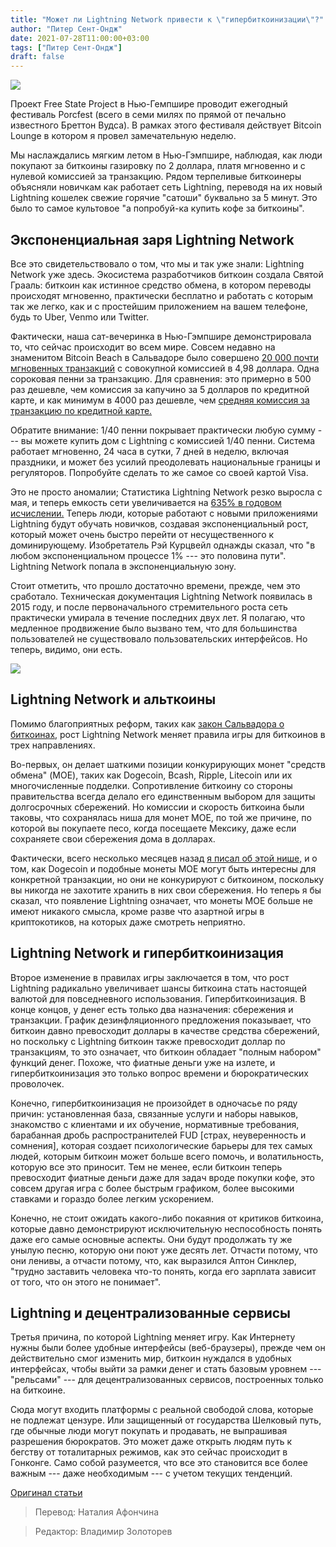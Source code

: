 ```yaml
---
title: "Может ли Lightning Network привести к \"гипербиткоинизации\"?"
author: "Питер Сент-Ондж"
date: 2021-07-28T11:00:00+03:00
tags: ["Питер Сент-Ондж"]
draft: false
---
```

![](https://cdn.mises.org/styles/slideshow/s3/46873128751_0147b47b79_b.jpg?itok=NoA2j_Zm)


Проект Free State Project в Нью-Гемпшире проводит ежегодный фестиваль Porcfest (всего в семи милях по прямой от печально известного Бреттон Вудса). В рамках этого фестиваля действует Bitcoin Lounge в котором я провел замечательную неделю.  

Мы наслаждались мягким летом в Нью-Гэмпшире, наблюдая, как люди покупают за биткоины газировку по 2 доллара, платя мгновенно и с нулевой комиссией за транзакцию. Рядом терпеливые биткоинеры объясняли новичкам как работает сеть Lightning, переводя на их новый Lightning кошелек свежие горячие "сатоши" буквально за 5 минут. Это было то самое культовое "а попробуй-ка купить кофе за биткоины".

## Экспоненциальная заря Lightning Network

Все это свидетельствовало о том, что мы и так уже знали: Lightning Network уже здесь. Экосистема разработчиков биткоин создала Святой Грааль: биткоин как истинное средство обмена, в котором переводы происходят мгновенно, практически бесплатно и работать с которым так же легко, как и с простейшим приложением на вашем телефоне, будь то Uber, Venmo или Twitter.

Фактически, наша сат-вечеринка в Нью-Гэмпшире демонстрировала то, что сейчас происходит во всем мире. Совсем недавно на знаменитом Bitcoin Beach в Сальвадоре было совершено [20 000 почти мгновенных транзакций](https://twitter.com/nicolasburtey/status/1406244352494559234?s=20) с совокупной комиссией в 4,98 доллара. Одна сороковая пенни за транзакцию. Для сравнения: это примерно в 500 раз дешевле, чем комиссия за капучино за 5 долларов по кредитной карте, и как минимум в 4000 раз дешевле, чем [средняя комиссия за транзакцию по кредитной карте.](https://www.fool.com/the-ascent/research/average-credit-card-processing-fees-costs-america/)

Обратите внимание: 1/40 пенни покрывает практически любую сумму --- вы можете купить дом с Lightning с комиссией 1/40 пенни. Система работает мгновенно, 24 часа в сутки, 7 дней в неделю, включая праздники, и может без усилий преодолевать национальные границы и регуляторов. Попробуйте сделать то же самое со своей картой Visa.

Это не просто аномалии; Статистика Lightning Network резко выросла с мая, и теперь емкость сети увеличивается на [635% в годовом исчислении.](https://bitcoinvisuals.com/lightning) Теперь люди, которые работают с новыми приложениями Lightning будут обучать новичков, создавая экспоненциальный рост, который может очень быстро перейти от несущественного к доминирующему. Изобретатель Рэй Курцвейл однажды сказал, что "в любом экспоненциальном процессе 1% --- это половина пути". Lightning Network попала в экспоненциальную зону.

Стоит отметить, что прошло достаточно времени, прежде, чем это сработало. Техническая документация Lightning Network появилась в 2015 году, и после первоначального стремительного роста сеть практически умирала в течение последних двух лет. Я полагаю, что медленное продвижение было вызвано тем, что для большинства пользователей не существовало пользовательских интерфейсов. Но теперь, видимо, они есть.

**![](https://lh6.googleusercontent.com/PnCM2jjkfG6rbxilBOVW_nyutlp9DnvbdEDCE5rrmlvzVVbIh4JcQPlLn5yWH7gmCt_1bavSnxJ_cVTV0wCWKXYjSxAkH1GRVJ1Rd_p7Ckoi_NKbNHP9I1gYZcxmMJP5VWmU_90R)**

## Lightning Network и альткоины

Помимо благоприятных реформ, таких как [закон Сальвадора о биткоинах,](https://cryptoeconomy.substack.com/p/el-salvador-blazes-the-path-to-bitcoinization) рост Lightning Network меняет правила игры для биткоинов в трех направлениях.

Во-первых, он делает шаткими позиции конкурирующих монет "средств обмена" (MOE), таких как Dogecoin, Bcash, Ripple, Litecoin или их многочисленные подделки. Сопротивление биткоину со стороны правительства всегда делало его единственным выбором для защиты долгосрочных сбережений. Но комиссии и скорость биткоина были таковы, что сохранялась ниша для монет MOE, по той же причине, по которой вы покупаете песо, когда посещаете Мексику, даже если сохраняете свои сбережения дома в долларах.

Фактически, всего несколько месяцев назад [я писал об этой нише,](https://cryptoeconomy.substack.com/p/no-dogecoin-does-not-compete-with) и о том, как Dogecoin и подобные монеты MOE могут быть интересны для конкретной транзакции, но они не конкурируют с биткоином, поскольку вы никогда не захотите хранить в них свои сбережения. Но теперь я бы сказал, что появление Lightning означает, что монеты MOE больше не имеют никакого смысла, кроме разве что азартной игры в криптокотиков, на которых даже смотреть неприятно.

## Lightning Network и гипербиткоинизация

Второе изменение в правилах игры заключается в том, что рост Lightning радикально увеличивает шансы биткоина стать настоящей валютой для повседневного использования. Гипербиткоинизация. В конце концов, у денег есть только два назначения: сбережения и транзакции. График дезинфляционного предложения показывает, что биткоин давно превосходит доллары в качестве средства сбережений, но поскольку с Lightning биткоин также превосходит доллар по транзакциям, то это означает, что биткоин обладает "полным набором" функций денег. Похоже, что фиатные деньги уже на излете, и гипербиткоинизация это только вопрос времени и бюрократических проволочек.

Конечно, гипербиткоинизация не произойдет в одночасье по ряду причин: установленная база, связанные услуги и наборы навыков, знакомство с клиентами и их обучение, нормативные требования, барабанная дробь распространителей FUD [страх, неуверенность и сомнения], которая создает психологические барьеры для тех самых людей, которым биткоин может больше всего помочь, и волатильность, которую все это приносит. Тем не менее, если биткоин теперь превосходит фиатные деньги даже для задач вроде покупки кофе, это совсем другая игра с более быстрым графиком, более высокими ставками и гораздо более легким ускорением.

Конечно, не стоит ожидать какого-либо покаяния от критиков биткоина, которые давно демонстрируют исключительную неспособность понять даже его самые основные аспекты. Они будут продолжать ту же унылую песню, которую они поют уже десять лет. Отчасти потому, что они ленивы, а отчасти потому, что, как выразился Аптон Синклер, "трудно заставить человека что-то понять, когда его зарплата зависит от того, что он этого не понимает".

## Lightning и децентрализованные сервисы

Третья причина, по которой Lightning меняет игру. Как Интернету нужны были более удобные интерфейсы (веб-браузеры), прежде чем он действительно смог изменить мир, биткоин нуждался в удобных интерфейсах, чтобы выйти за рамки денег и стать базовым уровнем --- "рельсами" --- для децентрализованных сервисов, построенных только на биткоине.

Сюда могут входить платформы с реальной свободой слова, которые не подлежат цензуре. Или защищенный от государства Шелковый путь, где обычные люди могут покупать и продавать, не выпрашивая разрешения бюрократов. Это может даже открыть людям путь к бегству от тоталитарных режимов, как это сейчас происходит в Гонконге. Само собой разумеется, что все это становится все более важным --- даже необходимым --- с учетом текущих тенденций.

[Оригинал статьи](https://mises.org/wire/can-lightning-network-lead-hyperbitcoinization)

> Перевод: Наталия Афончина

> Редактор: Владимир Золоторев
